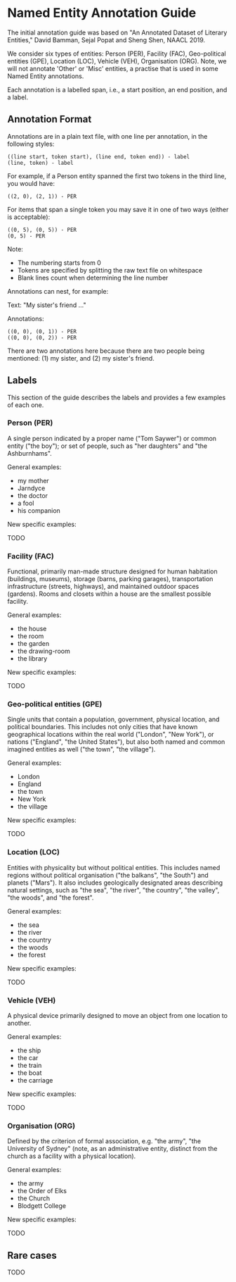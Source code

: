 # Named Entity Annotation Guide

The initial annotation guide was based on "An Annotated Dataset of Literary
Entities," David Bamman, Sejal Popat and Sheng Shen, NAACL 2019.

We consider six types of entities: Person (PER), Facility (FAC), Geo-political
entities (GPE), Location (LOC), Vehicle (VEH), Organisation (ORG). Note, we
will not annotate 'Other' or 'Misc' entities, a practise that is used in some
Named Entity annotations.

Each annotation is a labelled span, i.e., a start position, an end position,
and a label.

## Annotation Format

Annotations are in a plain text file, with one line per annotation, in the
following styles:
```
((line start, token start), (line end, token end)) - label
(line, token) - label
```

For example, if a Person entity spanned the first two tokens in the third line,
you would have:
```
((2, 0), (2, 1)) - PER
```

For items that span a single token you may save it in one of two ways (either
is acceptable):
```
((0, 5), (0, 5)) - PER
(0, 5) - PER
```

Note:
- The numbering starts from 0
- Tokens are specified by splitting the raw text file on whitespace
- Blank lines count when determining the line number

Annotations can nest, for example:

Text: "My sister's friend ..."

Annotations:
```
((0, 0), (0, 1)) - PER
((0, 0), (0, 2)) - PER
```

There are two annotations here because there are two people being mentioned:
(1) my sister, and (2) my sister's friend.

## Labels

This section of the guide describes the labels and provides a few examples of
each one.

### Person (PER)
A single person indicated by a proper name ("Tom Saywer") or common entity
("the boy"); or set of people, such as "her daughters" and "the Ashburnhams".

General examples:
- my mother
- Jarndyce
- the doctor
- a fool
- his companion

New specific examples:

TODO

### Facility (FAC)
Functional, primarily man-made structure designed for human habitation
(buildings, museums), storage (barns, parking garages), transportation
infrastructure (streets, highways), and maintained outdoor spaces (gardens).
Rooms and closets within a house are the smallest possible facility.

General examples:
- the house
- the room
- the garden
- the drawing-room
- the library

New specific examples:

TODO

### Geo-political entities (GPE)
Single units that contain a population, government, physical location, and
political boundaries. This includes not only cities that have known
geographical locations within the real world ("London", "New York"), or nations
("England", "the United States"), but also both named and common imagined
entities as well ("the town", "the village").

General examples:
- London
- England
- the town
- New York
- the village

New specific examples:

TODO

### Location (LOC)
Entities with physicality but without political entities. This includes named
regions without political organisation ("the balkans", "the South") and planets
("Mars"). It also includes geologically designated areas describing natural
settings, such as "the sea", "the river", "the country", "the valley", "the
woods", and "the forest".

General examples:
- the sea
- the river
- the country
- the woods
- the forest

New specific examples:

TODO

### Vehicle (VEH)
A physical device primarily designed to move an object from one location to
another.

General examples:
- the ship
- the car
- the train
- the boat
- the carriage

New specific examples:

TODO

### Organisation (ORG)
Defined by the criterion of formal association, e.g. "the army", "the
University of Sydney" (note, as an administrative entity, distinct from the
church as a facility with a physical location).

General examples:
- the army
- the Order of Elks
- the Church
- Blodgett College

New specific examples:

TODO

## Rare cases

TODO
